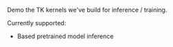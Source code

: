 
Demo the TK kernels we've build for inference / training. 

Currently supported:

- Based pretrained model inference

